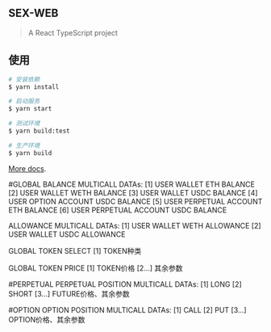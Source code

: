 ## SEX-WEB

> A React TypeScript project

## 使用

```bash
# 安装依赖
$ yarn install

# 启动服务
$ yarn start

# 测试环境
$ yarn build:test

# 生产环境
$ yarn build
```

[More docs](https://vitejs.dev/).



#GLOBAL
BALANCE MULTICALL DATAs:
[1] USER WALLET ETH BALANCE
[2] USER WALLET WETH BALANCE
[3] USER WALLET USDC BALANCE
[4] USER OPTION ACCOUNT USDC BALANCE
[5] USER PERPETUAL ACCOUNT ETH BALANCE
[6] USER PERPETUAL ACCOUNT USDC BALANCE

ALLOWANCE MULTICALL DATAs:
[1] USER WALLET WETH ALLOWANCE
[2] USER WALLET USDC ALLOWANCE

GLOBAL TOKEN SELECT
[1] TOKEN种类

GLOBAL TOKEN PRICE
[1] TOKEN价格
[2...] 其余参数


#PERPETUAL
PERPETUAL POSITION MULTICALL DATAs:
[1] LONG
[2] SHORT
[3...] FUTURE价格、其余参数

#OPTION
OPTION POSITION MULTICALL DATAs:
[1] CALL
[2] PUT
[3...] OPTION价格、其余参数


